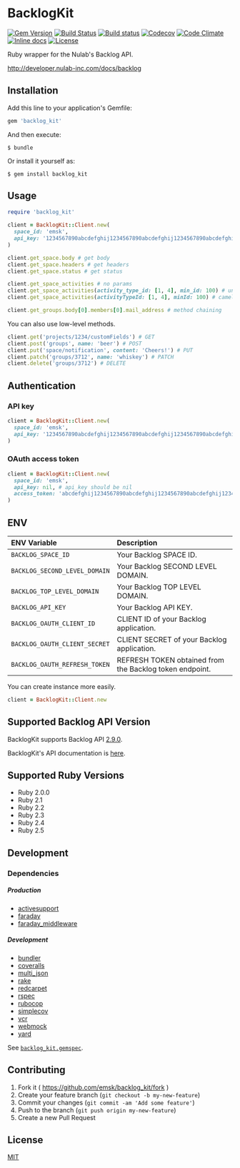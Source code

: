 # BacklogKit

[![Gem Version](https://badge.fury.io/rb/backlog_kit.svg)](http://badge.fury.io/rb/backlog_kit)
[![Build Status](https://travis-ci.org/emsk/backlog_kit.svg?branch=master)](https://travis-ci.org/emsk/backlog_kit)
[![Build status](https://ci.appveyor.com/api/projects/status/no4jqaoimctfsejj?svg=true)](https://ci.appveyor.com/project/emsk/backlog-kit)
[![Codecov](https://codecov.io/gh/emsk/backlog_kit/branch/master/graph/badge.svg)](https://codecov.io/gh/emsk/backlog_kit)
[![Code Climate](https://codeclimate.com/github/emsk/backlog_kit/badges/gpa.svg)](https://codeclimate.com/github/emsk/backlog_kit)
[![Inline docs](http://inch-ci.org/github/emsk/backlog_kit.svg?branch=master)](http://inch-ci.org/github/emsk/backlog_kit)
[![License](https://img.shields.io/badge/license-MIT-blue.svg)](LICENSE)

Ruby wrapper for the Nulab's Backlog API.

http://developer.nulab-inc.com/docs/backlog

## Installation

Add this line to your application's Gemfile:

```ruby
gem 'backlog_kit'
```

And then execute:

    $ bundle

Or install it yourself as:

    $ gem install backlog_kit

## Usage

```ruby
require 'backlog_kit'

client = BacklogKit::Client.new(
  space_id: 'emsk',
  api_key: '1234567890abcdefghij1234567890abcdefghij1234567890abcdefghij1234'
)

client.get_space.body # get body
client.get_space.headers # get headers
client.get_space.status # get status

client.get_space_activities # no params
client.get_space_activities(activity_type_id: [1, 4], min_id: 100) # underscored key
client.get_space_activities(activityTypeId: [1, 4], minId: 100) # camelized key

client.get_groups.body[0].members[0].mail_address # method chaining
```

You can also use low-level methods.

```ruby
client.get('projects/1234/customFields') # GET
client.post('groups', name: 'beer') # POST
client.put('space/notification', content: 'Cheers!') # PUT
client.patch('groups/3712', name: 'whiskey') # PATCH
client.delete('groups/3712') # DELETE
```

## Authentication

### API key

```ruby
client = BacklogKit::Client.new(
  space_id: 'emsk',
  api_key: '1234567890abcdefghij1234567890abcdefghij1234567890abcdefghij1234'
)
```

### OAuth access token

```ruby
client = BacklogKit::Client.new(
  space_id: 'emsk',
  api_key: nil, # api_key should be nil
  access_token: 'abcdefghij1234567890abcdefghij1234567890abcdefghij1234567890abcd'
)
```

## ENV

| ENV Variable | Description |
| :----------- | :---------- |
| `BACKLOG_SPACE_ID` | Your Backlog SPACE ID. |
| `BACKLOG_SECOND_LEVEL_DOMAIN` | Your Backlog SECOND LEVEL DOMAIN. |
| `BACKLOG_TOP_LEVEL_DOMAIN` | Your Backlog TOP LEVEL DOMAIN. |
| `BACKLOG_API_KEY` | Your Backlog API KEY. |
| `BACKLOG_OAUTH_CLIENT_ID` | CLIENT ID of your Backlog application. |
| `BACKLOG_OAUTH_CLIENT_SECRET` | CLIENT SECRET of your Backlog application. |
| `BACKLOG_OAUTH_REFRESH_TOKEN` | REFRESH TOKEN obtained from the Backlog token endpoint. |

You can create instance more easily.

```ruby
client = BacklogKit::Client.new
```

## Supported Backlog API Version

BacklogKit supports Backlog API [2.9.0](http://developer.nulab-inc.com/docs/backlog/changes#ver_2.9.0).

BacklogKit's API documentation is [here](http://www.rubydoc.info/gems/backlog_kit).

## Supported Ruby Versions

* Ruby 2.0.0
* Ruby 2.1
* Ruby 2.2
* Ruby 2.3
* Ruby 2.4
* Ruby 2.5

## Development

### Dependencies

##### Production

* [activesupport](https://github.com/rails/rails/tree/master/activesupport)
* [faraday](https://github.com/lostisland/faraday)
* [faraday_middleware](https://github.com/lostisland/faraday_middleware)

##### Development

* [bundler](https://github.com/bundler/bundler)
* [coveralls](https://github.com/lemurheavy/coveralls-ruby)
* [multi_json](https://github.com/intridea/multi_json)
* [rake](https://github.com/ruby/rake)
* [redcarpet](https://github.com/vmg/redcarpet)
* [rspec](https://github.com/rspec/rspec)
* [rubocop](https://github.com/bbatsov/rubocop)
* [simplecov](https://github.com/colszowka/simplecov)
* [vcr](https://github.com/vcr/vcr)
* [webmock](https://github.com/bblimke/webmock)
* [yard](https://github.com/lsegal/yard)

See [`backlog_kit.gemspec`](backlog_kit.gemspec).

## Contributing

1. Fork it ( https://github.com/emsk/backlog_kit/fork )
2. Create your feature branch (`git checkout -b my-new-feature`)
3. Commit your changes (`git commit -am 'Add some feature'`)
4. Push to the branch (`git push origin my-new-feature`)
5. Create a new Pull Request

## License

[MIT](LICENSE)
